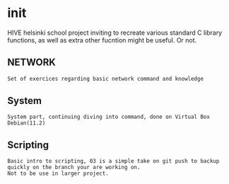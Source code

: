 # init
HIVE helsinki school project inviting to recreate various standard C library functions, as well as extra other fucntion might be useful. Or not.

## NETWORK

```d
Set of exercices regarding basic network command and knowledge
```
## System
```
System part, continuing diving into command, done on Virtual Box Debian(11.2)
```
## Scripting
```
Basic intro to scripting, 03 is a simple take on git push to backup quickly on the branch your are working on.
Not to be use in larger project.
